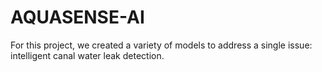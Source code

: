 # AQUASENSE-AI
For this project, we created a variety of models to address a single issue: intelligent canal water leak detection.
